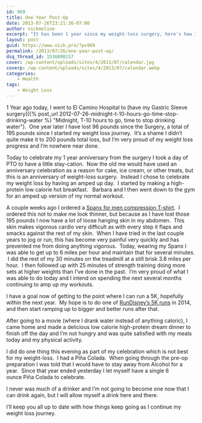 ```yaml
---
id: 969
title: One Year Post-Op
date: 2013-07-26T23:21:36-07:00
author: nickmoline
excerpt: "It has been 1 year since my weight-loss surgery, here's how I'm doing and how I celebrated."
layout: post
guid: https://www.nick.pro/?p=969
permalink: /2013/07/26/one-year-post-op/
dsq_thread_id: 1536800157
cover: /wp-content/uploads/sites/4/2013/07/calendar.jpg
coverp: /wp-content/uploads/sites/4/2013/07/calendar.webp
categories:
    - Health
tags:
    - Weight Loss
---
```

1 Year ago today, I went to El Camino Hospital to [have my Gastric Sleeve surgery]({% post_url 2012-07-26-midnight-t-10-hours-go-time-stop-drinking-water %} "Midnight, T-10 hours to go, time to stop drinking water").  One year later I have lost 96 pounds since the Surgery, a total of 195 pounds since I started my weight loss journey.  It&#8217;s a shame I didn&#8217;t quite make it to 200 pounds total loss, but I&#8217;m very proud of my weight loss progress and I&#8217;m nowhere near done.

<!--more-->

Today to celebrate my 1 year anniversary from the surgery I took a day of PTO to have a little stay-cation.  Now the old me would have used an anniversary celebration as a reason for cake, ice cream, or other treats, but this is an anniversary of weight-loss surgery.  Instead I chose to celebrate my weight loss by having an amped up day.  I started by making a high-protein low calorie hot breakfast.   Barbara and I then went down to the gym for an amped up version of my normal workout.

A couple weeks ago I ordered a [Spanx for men compression T-shirt](http://www.freshpair.com/Spanx-for-Men-Cotton-Compression-Crew-607.html).  I ordered this not to make me look thinner, but because as I have lost those 195 pounds I now have a lot of loose hanging skin in my abdomen.  This skin makes vigorous cardio very difficult as with every step it flaps and smacks against the rest of my skin.  When I have tried in the last couple years to jog or run, this has become very painful very quickly and has prevented me from doing anything vigorous.  Today, wearing my Spanx I was able to get up to 6 miles per hour and maintain that for several minutes.  I did the rest of my 30 minutes on the treadmill at a still brisk 3.8 miles per hour.  I then followed up with 25 minutes of strength training doing more sets at higher weights than I&#8217;ve done in the past.  I&#8217;m very proud of what I was able to do today and I intend on spending the next several months continuing to amp up my workouts.

I have a goal now of getting to the point where I can run a 5K, hopefully within the next year.  My hope is to do one of [RunDisney&#8217;s 5K runs](http://www.rundisney.com/) in 2014, and then start ramping up to bigger and better runs after that.

After going to a movie (where I drank water instead of anything caloric), I came home and made a delicious low calorie high-protein dream dinner to finish off the day and I&#8217;m not hungry and was quite satisfied with my meals today and my physical activity.

<amp-img src="{{ site.baseurl }}/wp-content/uploads/sites/4/2013/07/IMG_20130726_193351.webp" alt="If you like Piña Coladas..." title="My first Piña Collada in over a year" width="2448" height="3264" layout="responsive" lightbox>
    <amp-img fallback src="{{ site.baseurl }}/wp-content/uploads/sites/4/2013/07/IMG_20130726_193351.jpg" alt="If you like Piña Coladas..." title="My first Piña Collada in over a year" width="2448" height="3264" layout="responsive" lightbox></amp-img>
</amp-img>
  
I did do one thing this evening as part of my celebration which is not best for my weight-loss.  I had a Piña Colada.  When going through the pre-op preparation I was told that I would have to stay away from Alcohol for a year.  Since that year ended yesterday I let myself have a single 6 ounce Piña Colada to celebrate.

I never was much of a drinker and I&#8217;m not going to become one now that I can drink again, but I will allow myself a drink here and there.

I&#8217;ll keep you all up to date with how things keep going as I continue my weight loss journey.
